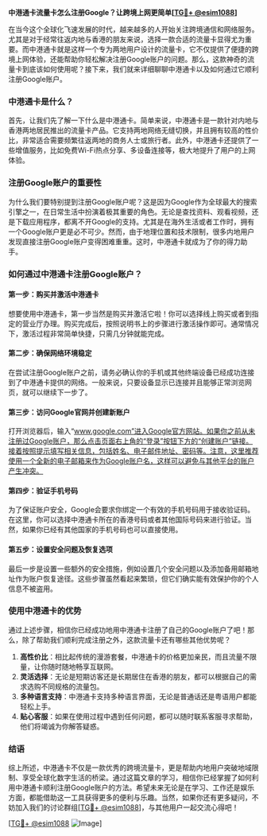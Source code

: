 **中港通卡流量卡怎么注册Google？让跨境上网更简单[[TG💪+ @esim1088](https://t.me/s/esim1088)]**

在当今这个全球化飞速发展的时代，越来越多的人开始关注跨境通信和网络服务。尤其是对于经常往返内地与香港的朋友来说，选择一款合适的流量卡显得尤为重要。而中港通卡就是这样一个专为两地用户设计的流量卡，它不仅提供了便捷的跨境上网体验，还能帮助你轻松解决注册Google账户的问题。那么，这款神奇的流量卡到底该如何使用呢？接下来，我们就来详细聊聊中港通卡以及如何通过它顺利注册Google账户。

### 中港通卡是什么？

首先，让我们先了解一下什么是中港通卡。简单来说，中港通卡是一款针对内地与香港两地居民推出的流量卡产品。它支持两地网络无缝切换，并且拥有较高的性价比，非常适合需要频繁往返两地的商务人士或旅行者。此外，中港通卡还提供了一些增值服务，比如免费Wi-Fi热点分享、多设备连接等，极大地提升了用户的上网体验。

### 注册Google账户的重要性

为什么我们要特别提到注册Google账户呢？这是因为Google作为全球最大的搜索引擎之一，在日常生活中扮演着极其重要的角色。无论是查找资料、观看视频，还是下载应用程序，都离不开Google的支持。尤其是在海外生活或者工作时，拥有一个Google账户更是必不可少。然而，由于地理位置和技术限制，很多内地用户发现直接注册Google账户变得困难重重。这时，中港通卡就成为了你的得力助手。

### 如何通过中港通卡注册Google账户？

#### 第一步：购买并激活中港通卡

想要使用中港通卡，第一步当然是购买并激活它啦！你可以选择线上购买或者到指定的营业厅办理。购买完成后，按照说明书上的步骤进行激活操作即可。通常情况下，激活过程非常简单快捷，只需几分钟就能完成。

#### 第二步：确保网络环境稳定

在尝试注册Google账户之前，请务必确认你的手机或其他终端设备已经成功连接到了中港通卡提供的网络。一般来说，只要设备显示已连接并且能够正常浏览网页，就可以继续下一步了。

#### 第三步：访问Google官网并创建新账户

打开浏览器后，输入“www.google.com”进入Google官方网站。如果你之前从未注册过Google账户，那么点击页面右上角的“登录”按钮下方的“创建账户”链接。接着按照提示填写相关信息，包括姓名、电子邮件地址、密码等。注意，这里推荐使用一个全新的电子邮箱来作为Google账户名，这样可以避免与其他平台的账户产生冲突。

#### 第四步：验证手机号码

为了保证账户安全，Google会要求你绑定一个有效的手机号码用于接收验证码。在这里，你可以选择中港通卡所在的香港号码或者其他国际号码来进行验证。当然，如果你已经有其他国家的手机号码也可以直接使用。

#### 第五步：设置安全问题及恢复选项

最后一步是设置一些额外的安全措施，例如设置几个安全问题以及添加备用邮箱地址作为账户恢复途径。这些步骤虽然看起来繁琐，但它们确实能有效保护你的个人信息不被盗用。

### 使用中港通卡的优势

通过上述步骤，相信你已经成功地用中港通卡注册了自己的Google账户了吧！那么，除了帮助我们顺利完成注册之外，这款流量卡还有哪些其他优势呢？

1. **高性价比**：相比起传统的漫游套餐，中港通卡的价格更加亲民，而且流量不限量，让你随时随地畅享互联网。
2. **灵活选择**：无论是短期访客还是长期居住在香港的朋友，都可以根据自己的需求选购不同规格的流量包。
3. **多种语言支持**：中港通卡支持多种语言界面，无论是普通话还是粤语用户都能轻松上手。
4. **贴心客服**：如果在使用过程中遇到任何问题，都可以随时联系客服寻求帮助，他们将竭诚为你解答疑惑。

### 结语

综上所述，中港通卡不仅是一款优秀的跨境流量卡，更是帮助内地用户突破地域限制、享受全球化数字生活的桥梁。通过这篇文章的学习，相信你已经掌握了如何利用中港通卡顺利注册Google账户的方法。希望未来无论是在学习、工作还是娱乐方面，都能借助这一工具获得更多的便利与乐趣。当然，如果你还有更多疑问，不妨加入我们的讨论群组[[TG💪+ @esim1088](https://t.me/s/esim1088)]，与其他用户一起交流心得吧！

[[TG💪+ @esim1088](https://t.me/s/esim1088) ![Image](https://i.postimg.cc/4NQfJmqS/Snipaste-2025-05-13-00-14-12.png)]